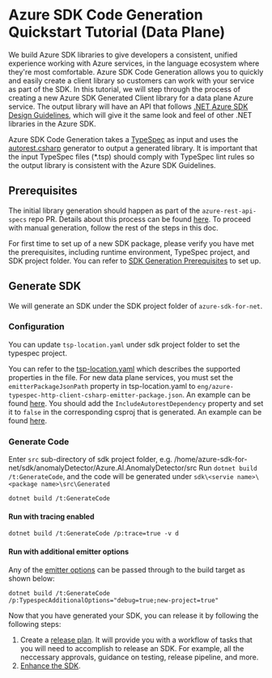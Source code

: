 # Azure SDK Code Generation Quickstart Tutorial (Data Plane)

We build Azure SDK libraries to give developers a consistent, unified experience working with Azure services, in the language ecosystem where they're most comfortable.  Azure SDK Code Generation allows you to quickly and easily create a client library so customers can work with your service as part of the SDK.  In this tutorial, we will step through the process of creating a new Azure SDK Generated Client library for a data plane Azure service.  The output library will have an API that follows [.NET Azure SDK Design Guidelines](https://azure.github.io/azure-sdk/dotnet_introduction.html), which will give it the same look and feel of other .NET libraries in the Azure SDK.

Azure SDK Code Generation takes a [TypeSpec](https://microsoft.github.io/typespec/) as input and uses the [autorest.csharp](https://github.com/Azure/autorest.csharp) generator to output a generated library.  It is important that the input TypeSpec files (*.tsp) should comply with TypeSpec lint rules so the output library is consistent with the Azure SDK Guidelines.

## Prerequisites

The initial library generation should happen as part of the `azure-rest-api-specs` repo PR. Details about this process can be found [here](https://eng.ms/docs/products/azure-developer-experience/develop/sdk-generation-pipelines). To proceed with manual generation, follow the rest of the steps in this doc.

For first time to set up of a new SDK package, please verify you have met the prerequisites, including runtime environment, TypeSpec project, and SDK project folder. You can refer to [SDK Generation Prerequisites](https://github.com/Azure/azure-sdk-for-net/blob/main/doc/DataPlaneCodeGeneration/AzureSDKGeneration_Prerequistites.md) to set up.

## Generate SDK

We will generate an SDK under the SDK project folder of `azure-sdk-for-net`.

### Configuration

You can update `tsp-location.yaml` under sdk project folder to set the typespec project.

You can refer to the [tsp-location.yaml](https://github.com/Azure/azure-sdk-tools/blob/main/doc/common/TypeSpec-Project-Scripts.md#tsp-locationyaml) which describes the supported properties in the file. For new data plane services, you must set the `emitterPackageJsonPath` property in tsp-location.yaml to `eng/azure-typespec-http-client-csharp-emitter-package.json`. An example can be found [here](https://github.com/Azure/azure-sdk-for-net/blob/main/sdk/keyvault/Azure.Security.KeyVault.Administration/tsp-location.yaml#L4). You should add the `IncludeAutorestDependency` property and set it to `false` in the corresponding csproj that is generated. An example can be found [here](https://github.com/Azure/azure-sdk-for-net/blob/main/sdk/keyvault/Azure.Security.KeyVault.Administration/src/Azure.Security.KeyVault.Administration.csproj#L14).

### Generate Code

Enter `src` sub-directory of sdk project folder, e.g. /home/azure-sdk-for-net/sdk/anomalyDetector/Azure.AI.AnomalyDetector/src
Run `dotnet build /t:GenerateCode`, and the code will be generated under `sdk\<servie name>\<package name>\src\Generated`

```dotnetcli
dotnet build /t:GenerateCode
```

#### Run with tracing enabled
```dotnetcli
dotnet build /t:GenerateCode /p:trace=true -v d
```

#### Run with additional emitter options
Any of the [emitter options](https://github.com/Azure/azure-sdk-for-net/blob/main/eng/packages/http-client-csharp/README.md#emitter-options) can be passed through to the build target
as shown below:
```dotnetcli
dotnet build /t:GenerateCode /p:TypespecAdditionalOptions="debug=true;new-project=true"
```

Now that you have generated your SDK, you can release it by following the following steps:

1. Create a [release plan](https://aka.ms/azsdkdocs/release-plans). It will provide you with a workflow of tasks that you
will need to accomplish to release an SDK. For example, all the neccessary approvals, guidance on testing, release pipeline, and more.
2. [Enhance the SDK](https://github.com/Azure/azure-sdk-for-net/blob/main/doc/DataPlaneCodeGeneration/Azure_SDK_Package_Ship_Requirements.md).
